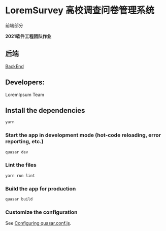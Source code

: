 # LoremSurvey 高校调查问卷管理系统

前端部分

**2021软件工程团队作业**

## 后端
[BackEnd](https://github.com/1506607292/LoremSurvey)

## Developers: 
LoremIpsum Team


## Install the dependencies
```bash
yarn
```

### Start the app in development mode (hot-code reloading, error reporting, etc.)
```bash
quasar dev
```

### Lint the files
```bash
yarn run lint
```

### Build the app for production
```bash
quasar build
```

### Customize the configuration
See [Configuring quasar.conf.js](https://v1.quasar.dev/quasar-cli/quasar-conf-js).
